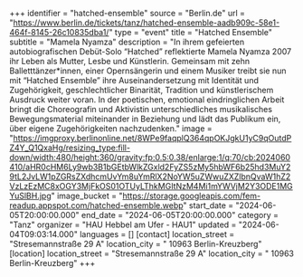 +++
identifier = "hatched-ensemble"
source = "Berlin.de"
url = "https://www.berlin.de/tickets/tanz/hatched-ensemble-aadb909c-58e1-464f-8145-26c10835dba1/"
type = "event"
title = "Hatched Ensemble"
subtitle = "Mamela Nyamza"
description = "In ihrem gefeierten autobiografischen Debüt-Solo “Hatched” reflektierte Mamela Nyamza 2007 ihr Leben als Mutter, Lesbe und Künstlerin. Gemeinsam mit zehn Balletttänzer*innen, einer Opernsängerin und einem Musiker treibt sie nun mit “Hatched Ensemble” ihre Auseinandersetzung mit Identität und Zugehörigkeit, geschlechtlicher Binarität, Tradition und künstlerischem Ausdruck weiter voran. In der poetischen, emotional eindringlichen Arbeit bringt die Choreografin und Aktivistin unterschiedliches musikalisches Bewegungsmaterial miteinander in Beziehung und lädt das Publikum ein, über eigene Zugehörigkeiten nachzudenken."
image = "https://imgproxy.berlinonline.net/8WPe9faqplQ364qpOKJgkU1yC9qOutdPZ4Y_Q1QxaHg/resizing_type:fill-down/width:480/height:360/gravity:fp:0.5:0.38/enlarge:1/q:70/cb:2024060410/aHR0cHM6Ly9wb3B1bGEtbWlkZGxld2FyZS5zMy5hbWF6b25hd3MuY29tL2JvLW1pZGRsZXdhcmUvYm8uYmRlX2NoYW5uZWwuZXZlbnQvaW1hZ2VzLzEzMC8xOGY3MjFkOS01OTUyLThkMGItNzM4Mi1mYWVjM2Y3ODE1MGYuSlBH.jpg"
image_bucket = "https://storage.googleapis.com/fem-readup.appspot.com/hatched-ensemble.webp"
start_date = "2024-06-05T20:00:00.000"
end_date = "2024-06-05T20:00:00.000"
category = "Tanz"
organizer = "HAU Hebbel am Ufer - HAU1"
updated = "2024-06-04T09:03:14.000"
languages = []
[contact]
location_street = "Stresemannstraße 29 A"
location_city = " 10963 Berlin-Kreuzberg"
[location]
location_street = "Stresemannstraße 29 A"
location_city = " 10963 Berlin-Kreuzberg"
+++